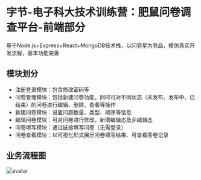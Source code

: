 # 字节-电子科大技术训练营：肥鼠问卷调查平台-前端部分

基于Node.js+Express+React+MongoDB技术栈，以问卷星为竞品，模仿真实开发流程，基本功能完善

## 模块划分

* 注册登录模块：包含修改密码等
* 问卷管理模块：包括新建问卷功能，同时可对不同状态（未发布、发布中、已结束）的问卷进行编辑、删除、查看等操作
* 新建问卷模块：设置问题数量、类型、顺序等信息
* 编辑问卷模块：可对问卷进行修改，新增编辑态及非编辑态
* 问卷填写模块：通过链接填写问卷（无需登录）
* 问卷查看模块：以可视化形式展示问卷填写结果、可查看答卷记录

## 业务流程图

![avatar](C:/Users/admin/Desktop/流程图.svg)
